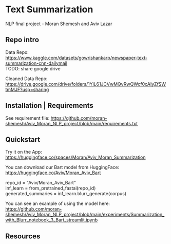 # Text Summarization
NLP final project - Moran Shemesh and Aviv Lazar

## Repo intro
Data Repo: <br>
https://www.kaggle.com/datasets/gowrishankarp/newspaper-text-summarization-cnn-dailymail <br>
TODO: share google drive

Cleaned Data Repo: <br>
https://drive.google.com/drive/folders/1YiL61JCVwMQvRwQWcf0cAIyZfSWtmMJF?usp=sharing

## Installation | Requirements
See requirement file:
https://github.com/moran-shemesh/Aviv_Moran_NLP_project/blob/main/requirements.txt

## Quickstart
Try it on the App: <br>
https://huggingface.co/spaces/Moran/Aviv_Moran_Summarization

You can download our Bart model from HuggingFace: <br>
https://huggingface.co/Aviv/Moran_Aviv_Bart

repo_id = "Aviv/Moran_Aviv_Bart" <br>
inf_learn = from_pretrained_fastai(repo_id) <br>
generated_summaries = inf_learn.blurr_generate(corpus)

You can see an example of using the model here: 
https://github.com/moran-shemesh/Aviv_Moran_NLP_project/blob/main/experiments/Summarization_with_Blurr_notebook_3_Bart_streamlit.ipynb

## Resources

